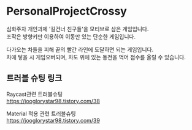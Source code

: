 # PersonalProjectCrossy
  
심화주차 개인과제 '길건너 친구들'을 모티브로 삼은 게임입니다.  
조작은 방향키만 이용하여 이동만 있는 단순한 게임입니다.  

다가오는 차들을 피해 끝의 빨간 라인에 도달하면 되는 게임입니다.  
차에 닿을 시 게임오버되며, 차도 위에 있는 동전을 먹어 점수를 올릴 수 있습니다.


## 트러블 슈팅 링크

Raycast관련 트러블슈팅  
https://jooglorystar98.tistory.com/38  

Material 적용 관련 트러블슈팅  
https://jooglorystar98.tistory.com/39


